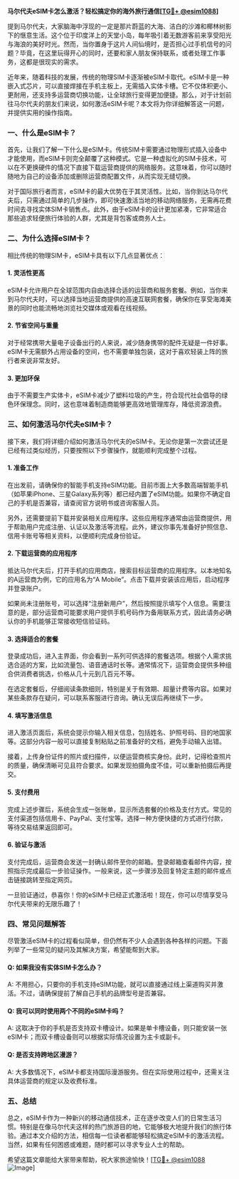 **马尔代夫eSIM卡怎么激活？轻松搞定你的海外旅行通信[[TG💪+ @esim1088](https://t.me/s/esim1088)]**

提到马尔代夫，大家脑海中浮现的一定是那片蔚蓝的大海、洁白的沙滩和椰林树影下的惬意生活。这个位于印度洋上的天堂小岛，每年吸引着无数游客前来享受阳光与海浪的美好时光。然而，当你置身于这片人间仙境时，是否担心过手机信号的问题？毕竟，在这里玩得开心的同时，还要和家人朋友保持联系，或者处理工作事务，这都是很现实的需求。

近年来，随着科技的发展，传统的物理SIM卡逐渐被eSIM卡取代。eSIM卡是一种嵌入式芯片，可以直接焊接在手机主板上，无需插入实体卡槽。它不仅体积更小、更耐用，还支持多运营商切换功能，让全球旅行变得更加便捷。那么，对于计划前往马尔代夫的朋友们来说，如何激活eSIM卡呢？本文将为你详细解答这一问题，并提供实用的操作指南。

### 一、什么是eSIM卡？

首先，让我们了解一下什么是eSIM卡。传统SIM卡需要通过物理形式插入设备中才能使用，而eSIM卡则完全颠覆了这种模式。它是一种虚拟化的SIM卡技术，可以在不更换硬件的情况下直接下载运营商提供的网络服务。这意味着，你可以随时随地为自己的设备添加或删除运营商配置文件，从而实现无缝切换。

对于国际旅行者而言，eSIM卡的最大优势在于其灵活性。比如，当你到达马尔代夫后，只需通过简单的几步操作，即可快速激活当地的移动网络服务，无需再花费时间去寻找实体SIM卡销售点。此外，由于eSIM卡的设计更加紧凑，它非常适合那些追求轻便旅行体验的人群，尤其是背包客或商务人士。

### 二、为什么选择eSIM卡？

相比传统的物理SIM卡，eSIM卡具有以下几点显著优点：

#### 1. 灵活性更高
eSIM卡允许用户在全球范围内自由选择合适的运营商和服务套餐。例如，当你来到马尔代夫时，可以选择当地运营商提供的高速互联网套餐，确保你在享受海滩美景的同时也能流畅地浏览社交媒体或观看在线视频。

#### 2. 节省空间与重量
对于经常携带大量电子设备出行的人来说，减少随身携带的配件无疑是一件好事。eSIM卡无需额外占用设备的空间，也不需要单独包装，这对于喜欢轻装上阵的旅行者来说非常友好。

#### 3. 更加环保
由于不需要生产实体卡，eSIM卡减少了塑料垃圾的产生，符合现代社会倡导的绿色环保理念。同时，这也意味着制造商能够更高效地管理库存，降低资源浪费。

### 三、如何激活马尔代夫eSIM卡？

接下来，我们将详细介绍如何激活马尔代夫的eSIM卡。无论你是第一次尝试还是已经有过类似经历，只要按照以下步骤操作，就能顺利完成整个过程。

#### 1. 准备工作
在出发前，请确保你的智能手机支持eSIM功能。目前市面上大多数高端智能手机（如苹果iPhone、三星Galaxy系列等）都已经内置了eSIM功能。如果你不确定自己的手机是否兼容，请查阅官方说明书或咨询客服人员。

另外，还需要提前下载并安装相关应用程序。这些应用程序通常由运营商提供，用于帮助用户完成注册、认证以及激活等流程。此外，建议你事先准备好护照信息、信用卡账号等相关资料，以便顺利完成身份验证。

#### 2. 下载运营商的应用程序
抵达马尔代夫后，打开手机的应用商店，搜索目标运营商的应用程序。以本地知名的A运营商为例，它的应用名为“A Mobile”。点击下载并安装该应用后，启动程序并登录账户。

如果尚未注册账号，可以选择“注册新用户”，然后按照提示填写个人信息。需要注意的是，部分运营商可能要求用户提供手机号码作为备用联系方式，因此请务必确认你的手机能够正常接收短信验证码。

#### 3. 选择适合的套餐
登录成功后，进入主界面，你会看到一系列可供选择的套餐选项。根据个人需求挑选合适的方案，比如流量包、语音通话时长等。通常情况下，运营商会提供多种组合供消费者挑选，价格从几十元到几百元不等。

在选定套餐后，仔细阅读条款细则，特别是关于有效期、超量计费等内容。如果对某些条款存在疑问，可以联系客服进行咨询。确认无误后再继续下一步。

#### 4. 填写激活信息
进入激活页面后，系统会提示你输入相关信息，包括姓名、护照号码、目的地国家等。这部分内容一般可以直接复制粘贴之前准备好的文档，避免手动输入出错。

接着，上传身份证件的照片或扫描件，以便运营商核实身份。此时，记得检查照片的质量，确保清晰可见且符合要求。如果发现拍摄角度不佳，可以重新拍摄后再提交。

#### 5. 支付费用
完成上述步骤后，系统会生成一张账单，显示所选套餐的价格及支付方式。常见的支付渠道包括信用卡、PayPal、支付宝等。选择一种方便快捷的方式进行付款，等待交易结果返回即可。

#### 6. 验证与激活
支付完成后，运营商会发送一封确认邮件至你的邮箱。登录邮箱查看邮件内容，按照指示完成最后一步验证操作。一般来说，这一步骤涉及回复特定主题的邮件或点击链接跳转至指定网页。

一旦验证通过，恭喜你！你的eSIM卡已经正式激活啦！现在，你可以尽情享受马尔代夫带来的无限乐趣了！

### 四、常见问题解答

尽管激活eSIM卡的过程看似简单，但仍然有不少人会遇到各种各样的问题。下面列举了一些常见的疑问及其解决方案，希望能帮到大家。

#### Q: 如果我没有实体SIM卡怎么办？
A: 不用担心，只要你的手机支持eSIM功能，就可以直接通过线上渠道购买并激活。不过，请确保提前了解自己手机的品牌型号是否兼容。

#### Q: 我可以同时使用两个不同的eSIM卡吗？
A: 这取决于你的手机是否支持双卡槽设计。如果是单卡槽设备，则只能安装一张eSIM卡；而双卡槽设备则可以根据实际情况设置为主卡或副卡。

#### Q: 是否支持跨地区漫游？
A: 大多数情况下，eSIM卡都支持国际漫游服务。但在实际使用过程中，还需关注具体运营商的规定以及收费标准。

### 五、总结

总之，eSIM卡作为一种新兴的移动通信技术，正在逐步改变人们的日常生活习惯。特别是在像马尔代夫这样的热门旅游目的地，它能够极大地提升我们的旅行体验。通过本文介绍的方法，相信每一位读者都能够轻松搞定eSIM卡的激活流程。当然，如果有任何困惑或难题，随时都可以寻求专业人士的帮助。

希望这篇文章能给大家带来帮助，祝大家旅途愉快！[[TG💪+ @esim1088](https://t.me/s/esim1088) ![Image](https://i.postimg.cc/4NQfJmqS/Snipaste-2025-05-13-00-14-12.png)]